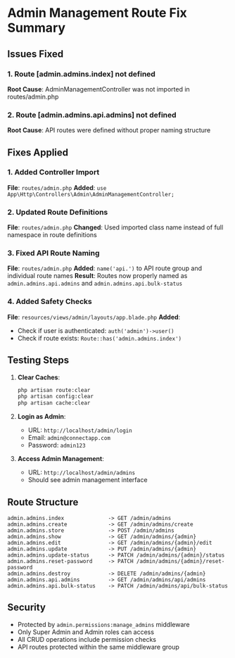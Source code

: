 # Admin Management Route Fix Summary

## Issues Fixed

### 1. Route [admin.admins.index] not defined

**Root Cause**: AdminManagementController was not imported in routes/admin.php

### 2. Route [admin.admins.api.admins] not defined

**Root Cause**: API routes were defined without proper naming structure

## Fixes Applied

### 1. Added Controller Import

**File**: `routes/admin.php`
**Added**: `use App\Http\Controllers\Admin\AdminManagementController;`

### 2. Updated Route Definitions

**File**: `routes/admin.php`
**Changed**: Used imported class name instead of full namespace in route definitions

### 3. Fixed API Route Naming

**File**: `routes/admin.php`
**Added**: `name('api.')` to API route group and individual route names
**Result**: Routes now properly named as `admin.admins.api.admins` and `admin.admins.api.bulk-status`

### 4. Added Safety Checks

**File**: `resources/views/admin/layouts/app.blade.php`
**Added**:

-   Check if user is authenticated: `auth('admin')->user()`
-   Check if route exists: `Route::has('admin.admins.index')`

## Testing Steps

1. **Clear Caches**:

    ```bash
    php artisan route:clear
    php artisan config:clear
    php artisan cache:clear
    ```

2. **Login as Admin**:

    - URL: `http://localhost/admin/login`
    - Email: `admin@connectapp.com`
    - Password: `admin123`

3. **Access Admin Management**:
    - URL: `http://localhost/admin/admins`
    - Should see admin management interface

## Route Structure

```
admin.admins.index              -> GET /admin/admins
admin.admins.create             -> GET /admin/admins/create
admin.admins.store              -> POST /admin/admins
admin.admins.show               -> GET /admin/admins/{admin}
admin.admins.edit               -> GET /admin/admins/{admin}/edit
admin.admins.update             -> PUT /admin/admins/{admin}
admin.admins.update-status      -> PATCH /admin/admins/{admin}/status
admin.admins.reset-password     -> PATCH /admin/admins/{admin}/reset-password
admin.admins.destroy            -> DELETE /admin/admins/{admin}
admin.admins.api.admins         -> GET /admin/admins/api/admins
admin.admins.api.bulk-status    -> PATCH /admin/admins/api/bulk-status
```

## Security

-   Protected by `admin.permissions:manage_admins` middleware
-   Only Super Admin and Admin roles can access
-   All CRUD operations include permission checks
-   API routes protected within the same middleware group
